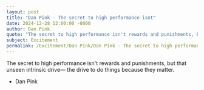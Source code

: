 ```yaml
---
layout: post
title: "Dan Pink - The secret to high performance isnt"
date: 2024-12-28 12:00:00 -0000
author: Dan Pink
quote: "The secret to high performance isn't rewards and punishments, but that unseen intrinsic drive— the drive to do things because they matter."
subject: Excitement
permalink: /Excitement/Dan Pink/Dan Pink - The secret to high performance isnt
---
```


The secret to high performance isn't rewards and punishments, but that unseen intrinsic drive— the drive to do things because they matter.

- Dan Pink
